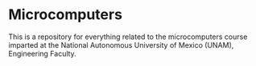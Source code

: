 # Microcomputers
This is a repository for everything related to the microcomputers course imparted at the National Autonomous University of Mexico (UNAM), Engineering Faculty.
